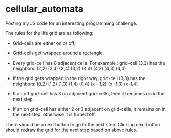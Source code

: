 cellular_automata
=================
Posting my JS code for an interesting programming challenge.

The rules for the life grid are as following:
- Grid-cells are either on or off,
- Grid-cells get wrapped around a rectangle.
- Every grid-cell has 8 adjacent cells. For example : grid-cell (3,3) has the neighbors:
(2,2) (2,3) (2,4) (3,2) (3,4) (4,2) (4,3) (4,4)

- If the grid gets wrapped in the right way,  grid-cell (0,3) has the neighbors: 
(0,2) (1,2) (1,3) (1,4) (0,4) (x - 1,2) (x -1,3) (x-1,4)
- If an off grid-cell has 3 on adjacent grid-cells, then it becomes on in the next step.
- If an on grid-cell has either 2 or 3 adjacent on grid-cells, it remains on in the next step, otherwise it is turned off.

There should be a next button to go to the next step. Clicking next button should redraw the grid for the next step based on above rules.
